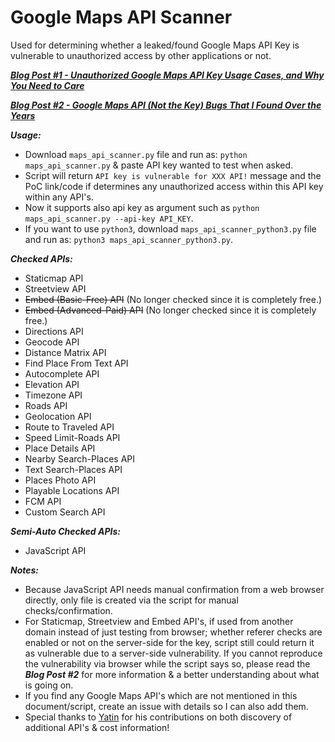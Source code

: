 # Google Maps API Scanner
Used for determining whether a leaked/found Google Maps API Key is vulnerable to unauthorized access by other applications or not.  

***[Blog Post #1 - Unauthorized Google Maps API Key Usage Cases, and Why You Need to Care](https://medium.com/bugbountywriteup/unauthorized-google-maps-api-key-usage-cases-and-why-you-need-to-care-1ccb28bf21e)***

***[Blog Post #2 - Google Maps API (Not the Key) Bugs That I Found Over the Years](https://medium.com/bugbountywriteup/google-maps-api-not-the-key-bugs-that-i-found-over-the-years-781840fc82aa)***


***Usage:***
- Download `maps_api_scanner.py` file and run as: `python maps_api_scanner.py` & paste API key wanted to test when asked. 
- Script will return `API key is vulnerable for XXX API!` message and the PoC link/code if determines any unauthorized access within this API key within any API's.
- Now it supports also api key as argument such as `python maps_api_scanner.py --api-key API_KEY`. 
- If you want to use `python3`, download `maps_api_scanner_python3.py` file and run as: `python3 maps_api_scanner_python3.py`.

***Checked APIs:***
- Staticmap API
- Streetview API
- <s>Embed (Basic-Free) API</s> (No longer checked since it is completely free.)
- <s>Embed (Advanced-Paid) API</s> (No longer checked since it is completely free.)
- Directions API
- Geocode API
- Distance Matrix API
- Find Place From Text API
- Autocomplete API
- Elevation API
- Timezone API
- Roads API
- Geolocation API
- Route to Traveled API
- Speed Limit-Roads API
- Place Details API
- Nearby Search-Places API
- Text Search-Places API
- Places Photo API
- Playable Locations API
- FCM API
- Custom Search API

***Semi-Auto Checked APIs:***
- JavaScript API

***Notes:***
- Because JavaScript API needs manual confirmation from a web browser directly, only file is created via the script for manual checks/confirmation.
- For Staticmap, Streetview and Embed API's, if used from another domain instead of just testing from browser; whether referer checks are enabled or not on the server-side for the key, script still could return it as vulnerable due to a server-side vulnerability. If you cannot reproduce the vulnerability via browser while the script says so, please read the ***Blog Post #2*** for more information & a better understanding about what is going on. 
- If you find any Google Maps API's which are not mentioned in this document/script, create an issue with details so I can also add them.
- Special thanks to [Yatin](https://twitter.com/ysirpaul) for his contributions on both discovery of additional API's & cost information!

